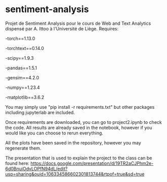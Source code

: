 # sentiment-analysis
Projet de Sentiment Analysis pour le cours de Web and Text Analytics dispensé par A. Ittoo à l'Université de Liège. 
Requires:

-torch==1.13.0

-torchtext==0.14.0

-scipy==1.9.3

-pandas==1.5.1

-gensim==4.2.0

-numpy==1.23.4

-matplotlib==3.6.2

You may simply use "pip install -r requirements.txt" but other packages including jupyterlab are included.

Once requirements are downloaded, you can go to project2.ipynb to check the code. All results are already saved in the notebook, however if you would like you can choose to rerun everything.

All the plots have been saved in the repository, however you may regenerate them.

The presentation that is used to explain the project to the class can be found here: https://docs.google.com/presentation/d/19TR2aCJPhm2e-6d0BnuiOdvLOPfN94dL/edit?usp=sharing&ouid=106334586602301813744&rtpof=true&sd=true 
